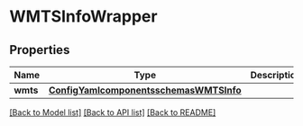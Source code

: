 # WMTSInfoWrapper

## Properties
Name | Type | Description | Notes
------------ | ------------- | ------------- | -------------
**wmts** | [**ConfigYamlcomponentsschemasWMTSInfo**](ConfigYamlcomponentsschemasWMTSInfo.md) |  | [optional] 

[[Back to Model list]](../README.md#documentation-for-models) [[Back to API list]](../README.md#documentation-for-api-endpoints) [[Back to README]](../README.md)

